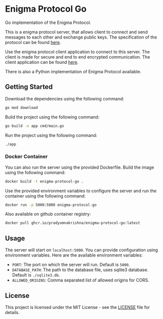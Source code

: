 # Enigma Protocol Go

Go implementation of the Enigma Protocol.

This is a enigma protocol server, that allows client to connect and send messages to each other and exchange public keys. The specification of the protocol can be found [here](https://github.com/PradyumnaKrishna/enigma-protocol/blob/main/SPECIFICATION.md).

Use the enigma protocol client application to connect to this server. The client is made for secure and end to end encrypted communication. The client application can be found [here](https://github.com/PradyumnaKrishna/enigma-protocol).

There is also a Python implementation of Enigma Protocol available.

## Getting Started

Download the dependencies using the following command:

```bash
go mod download
```

Build the project using the following command:

```bash
go build -o app cmd/main.go
```

Run the project using the following command:

```bash
./app
```

### Docker Container

You can also run the server using the provided Dockerfile. Build the image using the following command:

```bash
docker build -t enigma-protocol-go .
```

Use the provided environment variables to configure the server and run the container using the following command:

```bash
docker run -p 5000:5000 enigma-protocol-go
```

Also available on github container registry:

```bash
docker pull ghcr.io/pradyumnakrishna/enigma-protocol-go:latest
```

## Usage

The server will start on `localhost:5000`. You can provide configuration using environment variables. Here are the available environment variables:

- `PORT`: The port on which the server will run. Default is `5000`.
- `DATABASE_PATH`: The path to the database file, uses sqlite3 database. Default is `./sqlite3.db`.
- `ALLOWED_ORIGINS`: Comma separated list of allowed origins for CORS.


## License

This project is licensed under the MIT License - see the [LICENSE](LICENSE.md) file for details.
